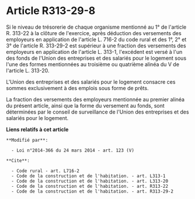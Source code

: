 # Article R313-29-8

Si le niveau de trésorerie de chaque organisme mentionné au 1° de l'article R. 313-22 à la clôture de l'exercice, après
déduction des versements des employeurs en application de l'article L. 716-2 du code rural et des 1°, 2° et 3° de l'article
R. 313-29-2 est supérieur à une fraction des versements des employeurs en application de l'article L. 313-1, l'excédent est
versé à l'un des fonds de l'Union des entreprises et des salariés pour le logement sous l'une des formes mentionnées au
troisième ou quatrième alinéa du V de l'article L. 313-20. 

L'Union des entreprises et des salariés pour le logement consacre ces sommes exclusivement à des emplois sous forme de
prêts. 

La fraction des versements des employeurs mentionnée au premier alinéa du présent article, ainsi que la forme du versement au
fonds, sont déterminées par le conseil de surveillance de l'Union des entreprises et des salariés pour le logement.

**Liens relatifs à cet article**

	**Modifié par**:

	  - Loi n°2014-366 du 24 mars 2014 - art. 123 (V)

	**Cite**:

	  - Code rural - art. L716-2
	  - Code de la construction et de l'habitation. - art. L313-1
	  - Code de la construction et de l'habitation. - art. L313-20
	  - Code de la construction et de l'habitation. - art. R313-22
	  - Code de la construction et de l'habitation. - art. R313-29-2
